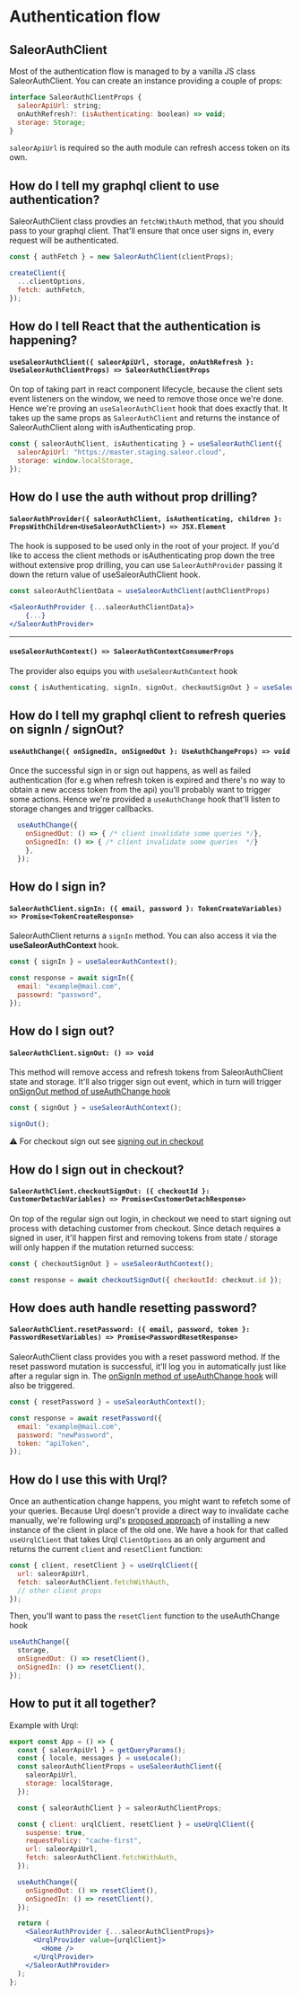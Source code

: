 # Authentication flow

## SaleorAuthClient

Most of the authentication flow is managed to by a vanilla JS class SaleorAuthClient. You can create an instance providing a couple of props:

```javascript
interface SaleorAuthClientProps {
  saleorApiUrl: string;
  onAuthRefresh?: (isAuthenticating: boolean) => void;
  storage: Storage;
}
```

`saleorApiUrl` is required so the auth module can refresh access token on its own.

## How do I tell my graphql client to use authentication?

SaleorAuthClient class provdies an `fetchWithAuth` method, that you should pass to your graphql client. That'll ensure that once user signs in, every request will be authenticated.

```javascript
const { authFetch } = new SaleorAuthClient(clientProps);

createClient({
  ...clientOptions,
  fetch: authFetch,
});
```

## How do I tell React that the authentication is happening?

#### **`useSaleorAuthClient({ saleorApiUrl, storage, onAuthRefresh }: UseSaleorAuthClientProps) => SaleorAuthClientProps`**

On top of taking part in react component lifecycle, because the client sets event listeners on the window, we need to remove those once we're done. Hence we're proving an `useSaleorAuthClient` hook that does exactly that. It takes up the same props as `SaleorAuthClient` and returns the instance of SaleorAuthClient along with isAuthenticating prop.

```javascript
const { saleorAuthClient, isAuthenticating } = useSaleorAuthClient({
  saleorApiUrl: "https://master.staging.saleor.cloud",
  storage: window.localStorage,
});
```

## How do I use the auth without prop drilling?

#### **`SaleorAuthProvider({ saleorAuthClient, isAuthenticating, children }: PropsWithChildren<UseSaleorAuthClient>) => JSX.Element`**

The hook is supposed to be used only in the root of your project. If you'd like to access the client methods or isAuthenticating prop down the tree without extensive prop drilling, you can use `SaleorAuthProvider` passing it down the return value of useSaleorAuthClient hook.

```jsx
const saleorAuthClientData = useSaleorAuthClient(authClientProps)

<SaleorAuthProvider {...saleorAuthClientData}>
    {...}
</SaleorAuthProvider>
```

---

#### **`useSaleorAuthContext() => SaleorAuthContextConsumerProps`**

The provider also equips you with `useSaleorAuthContext` hook

```javascript
const { isAuthenticating, signIn, signOut, checkoutSignOut } = useSaleorAuthContext();
```

## How do I tell my graphql client to refresh queries on signIn / signOut?

#### **`useAuthChange({ onSignedIn, onSignedOut }: UseAuthChangeProps) => void`**

Once the successful sign in or sign out happens, as well as failed authentication (for e.g when refresh token is expired and there's no way to obtain a new access token from the api) you'll probably want to trigger some actions. Hence we're provided a `useAuthChange` hook that'll listen to storage changes and trigger callbacks.

```javascript
  useAuthChange({
    onSignedOut: () => { /* client invalidate some queries */},
    onSignedIn: () => { /* client invalidate some queries  */}
    },
  });
```

## How do I sign in?

#### **`SaleorAuthClient.signIn: ({ email, password }: TokenCreateVariables) => Promise<TokenCreateResponse>`**

SaleorAuthClient returns a `signIn` method. You can also access it via the **useSaleorAuthContext** hook.

```javascript
const { signIn } = useSaleorAuthContext();

const response = await signIn({
  email: "example@mail.com",
  passowrd: "password",
});
```

## How do I sign out?

#### **`SaleorAuthClient.signOut: () => void`**

This method will remove access and refresh tokens from SaleorAuthClient state and storage. It'll also trigger sign out event, which in turn will trigger [onSignOut method of useAuthChange hook](#how-do-i-tell-my-graphql-client-to-refresh-queries-on-signin--signout)

```javascript
const { signOut } = useSaleorAuthContext();

signOut();
```

⚠️ For checkout sign out see [signing out in checkout](#how-do-i-sign-out-in-checkout)

## How do I sign out in checkout?

#### **`SaleorAuthClient.checkoutSignOut: ({ checkoutId }: CustomerDetachVariables) => Promise<CustomerDetachResponse>`**

On top of the regular sign out login, in checkout we need to start signing out process with detaching customer from checkout. Since detach requires a signed in user, it'll happen first and removing tokens from state / storage will only happen if the mutation returned success:

```javascript
const { checkoutSignOut } = useSaleorAuthContext();

const response = await checkoutSignOut({ checkoutId: checkout.id });
```

## How does auth handle resetting password?

#### **`SaleorAuthClient.resetPassword: ({ email, password, token }: PasswordResetVariables) => Promise<PasswordResetResponse>`**

SaleorAuthClient class provides you with a reset password method. If the reset password mutation is successful, it'll log you in automatically just like after a regular sign in. The [onSignIn method of useAuthChange hook](#how-do-i-tell-my-graphql-client-to-refresh-queries-on-signin--signout) will also be triggered.

```javascript
const { resetPassword } = useSaleorAuthContext();

const response = await resetPassword({
  email: "example@mail.com",
  password: "newPassword",
  token: "apiToken",
});
```

## How do I use this with Urql?

Once an authentication change happens, you might want to refetch some of your queries. Because Urql doesn't provide a direct way to invalidate cache manually, we're following urql's [proposed approach](https://github.com/urql-graphql/urql/issues/297#issuecomment-501646761) of installing a new instance of the client in place of the old one. We have a hook for that called `useUrqlClient` that takes Urql `ClientOptions` as an only argument and returns the current `client` and `resetClient` function:

```javascript
const { client, resetClient } = useUrqlClient({
  url: saleorApiUrl,
  fetch: saleorAuthClient.fetchWithAuth,
  // other client props
});
```

Then, you'll want to pass the `resetClient` function to the useAuthChange hook

```javascript
useAuthChange({
  storage,
  onSignedOut: () => resetClient(),
  onSignedIn: () => resetClient(),
});
```

## How to put it all together?

Example with Urql:

```jsx
export const App = () => {
  const { saleorApiUrl } = getQueryParams();
  const { locale, messages } = useLocale();
  const saleorAuthClientProps = useSaleorAuthClient({
    saleorApiUrl,
    storage: localStorage,
  });

  const { saleorAuthClient } = saleorAuthClientProps;

  const { client: urqlClient, resetClient } = useUrqlClient({
    suspense: true,
    requestPolicy: "cache-first",
    url: saleorApiUrl,
    fetch: saleorAuthClient.fetchWithAuth,
  });

  useAuthChange({
    onSignedOut: () => resetClient(),
    onSignedIn: () => resetClient(),
  });

  return (
    <SaleorAuthProvider {...saleorAuthClientProps}>
      <UrqlProvider value={urqlClient}>
        <Home />
      </UrqlProvider>
    </SaleorAuthProvider>
  );
};
```
